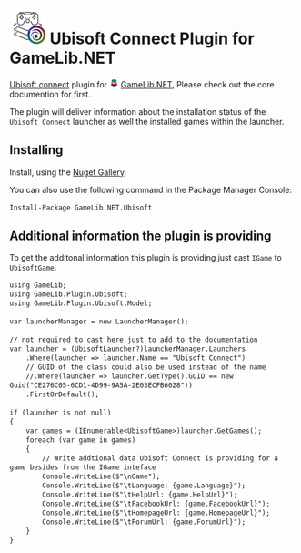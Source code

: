 ![GameLib.NET](../../../resources/GameLibNET-Ubisoft-Logo-64px.png "GameLib.NET Ubisoft") 
Ubisoft Connect Plugin for GameLib.NET
======

[Ubisoft connect](https://ubisoftconnect.com) plugin for ![GameLib.NET](../../../resources/GameLibNET-Logo-16px.png "GameLib.NET") [GameLib.NET](README.md), Please check out the core documention for first.

The plugin will deliver information about the installation status of the `Ubisoft Connect` launcher as well the installed games within the launcher.

## Installing

Install, using the [Nuget Gallery](https://www.nuget.org/packages?q=GameLib.NET.Ubisoft).

You can also use the following command in the Package Manager Console:
```ps
Install-Package GameLib.NET.Ubisoft
```

## Additional information the plugin is providing

To get the additonal information this plugin is providing just cast `IGame` to `UbisoftGame`.


```CSharp
using GameLib;
using GameLib.Plugin.Ubisoft;
using GameLib.Plugin.Ubisoft.Model;

var launcherManager = new LauncherManager();

// not required to cast here just to add to the documentation
var launcher = (UbisoftLauncher?)launcherManager.Launchers
    .Where(launcher => launcher.Name == "Ubisoft Connect")
    // GUID of the class could also be used instead of the name
    //.Where(launcher => launcher.GetType().GUID == new Guid("CE276C05-6CD1-4D99-9A5A-2E03ECFB6028"))
    .FirstOrDefault();

if (launcher is not null)
{
    var games = (IEnumerable<UbisoftGame>)launcher.GetGames();
    foreach (var game in games)
    {
        // Write addtional data Ubisoft Connect is providing for a game besides from the IGame inteface
        Console.WriteLine($"\nGame");
        Console.WriteLine($"\tLanguage: {game.Language}");
        Console.WriteLine($"\tHelpUrl: {game.HelpUrl}");
        Console.WriteLine($"\tFacebookUrl: {game.FacebookUrl}");
        Console.WriteLine($"\tHomepageUrl: {game.HomepageUrl}");
        Console.WriteLine($"\tForumUrl: {game.ForumUrl}");
    }
}
```